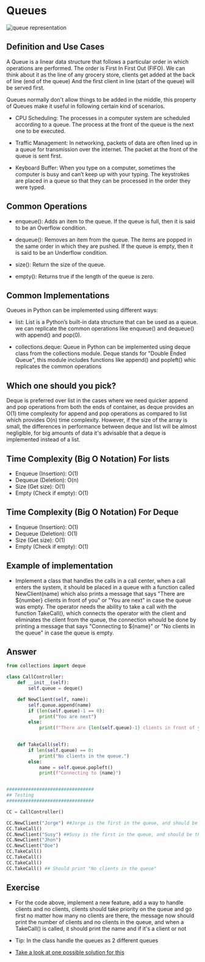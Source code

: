 # Queues

![queue representation](/Final/images/queue.JPG?raw=true "Queue Representation")

## Definition and Use Cases

A Queue is a linear data structure that follows a particular order in which operations are performed. The order is First In First Out (FIFO). We can think about it as the line of any grocery store, clients get added at the back of line (end of the queue) And the first client in line (start of the queue) will be served first.

Queues normally don't allow things to be added in the middle, this property of Queues make it useful in following certain kind of scenarios.

* CPU Scheduling: The processes in a computer system are scheduled according to a queue. The process at the front of the queue is the next one to be executed.

* Traffic Management: In networking, packets of data are often lined up in a queue for transmission over the internet. The packet at the front of the queue is sent first.

* Keyboard Buffer: When you type on a computer, sometimes the computer is busy and can’t keep up with your typing. The keystrokes are placed in a queue so that they can be processed in the order they were typed.

## Common Operations

* enqueue(): Adds an item to the queue. If the queue is full, then it is said to be an Overflow condition.

* dequeue(): Removes an item from the queue. The items are popped in the same order in which they are pushed. If the queue is empty, then it is said to be an Underflow condition.

* size(): Return the size of the queue.

* empty(): Returns true if the length of the queue is zero.

## Common Implementations

Queues in Python can be implemented using different ways:

* list: List is a Python’s built-in data structure that can be used as a queue. we can replicate the common operations like enqueue() and dequeue() with append() and pop(0).

* collections.deque: Queue in Python can be implemented using deque class from the collections module. Deque stands for "Double Ended Queue", this module includes functions like append() and popleft() whic replicates the common operations

## Which one should you pick?

Deque is preferred over list in the cases where we need quicker append and pop operations from both the ends of container, as deque provides an O(1) time complexity for append and pop operations as compared to list which provides O(n) time complexity. However, if the size of the array is small, the differences in performance between deque and list will be almost negligible, for big amounts of data it's advisable that a deque is implemented instead of a list.


## Time Complexity (Big O Notation) For lists

* Enqueue (Insertion): O(1)
* Dequeue (Deletion): O(n)
* Size (Get size): O(1)
* Empty (Check if empty): O(1)

## Time Complexity (Big O Notation) For Deque

* Enqueue (Insertion): O(1)
* Dequeue (Deletion): O(1)
* Size (Get size): O(1)
* Empty (Check if empty): O(1)

## Example of implementation 

* Implement a class that handles the calls in a call center, when a call enters the system, it should be placed in a queue with a function called NewClient(name) which also prints a message that says "There are ${number} clients in front of you" or "You are next" in case the queue was empty. The operator needs the ability to take a call with the function TakeCall(), which connects the operator with the client and eliminates the client from the queue, the connection whould be done by printing a message that says "Connecting to ${name}" or "No clients in the queue" in case the queue is empty.

## Answer

```python
from collections import deque

class CallController:
    def __init__(self):
        self.queue = deque()

    def NewClient(self, name):
        self.queue.append(name)
        if (len(self.queue)-1 == 0):
            print("You are next")
        else:
            print(f"There are {len(self.queue)-1} clients in front of you.")
        

    def TakeCall(self):
        if len(self.queue) == 0:
            print("No clients in the queue.")
        else:
            name = self.queue.popleft()
            print(f"Connecting to {name}")


################################
## Testing
################################

CC = CallController()

CC.NewClient("Jorge") ##Jorge is the first in the queue, and should be the next client
CC.TakeCall()
CC.NewClient("Susy") ##Susy is the first in the queue, and should be the next client
CC.NewClient("Jhon")
CC.NewClient("Doe")
CC.TakeCall()
CC.TakeCall()
CC.TakeCall()
CC.TakeCall() ## Should print "No clients in the queue"
```

## Exercise

* For the code above, implement a new feature,  add a way to handle clients and no clients, clients should take priority on the queue and go first no matter how many no clients are there, the message now should print the number of clients and no clients in the queue, and when a TakeCall() is called, it should print the name and if it's a client or not

* Tip: In the class handle the queues as 2 different queues 

* [Take a look at one possible solution for this](Queue_exercise.py)